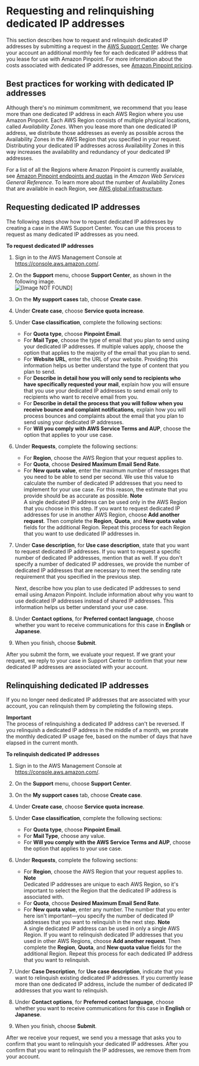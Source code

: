 # Requesting and relinquishing dedicated IP addresses<a name="channels-email-dedicated-ips-case"></a>

This section describes how to request and relinquish dedicated IP addresses by submitting a request in the [AWS Support Center](https://console.aws.amazon.com/support/home#/)\. We charge your account an additional monthly fee for each dedicated IP address that you lease for use with Amazon Pinpoint\. For more information about the costs associated with dedicated IP addresses, see [Amazon Pinpoint pricing](https://aws.amazon.com/pinpoint/pricing/#Optional_Charges)\.

## Best practices for working with dedicated IP addresses<a name="channels-email-dedicated-ips-case-best-practices"></a>

Although there's no minimum commitment, we recommend that you lease more than one dedicated IP address in each AWS Region where you use Amazon Pinpoint\. Each AWS Region consists of multiple physical locations, called *Availability Zones*\. When you lease more than one dedicated IP address, we distribute those addresses as evenly as possible across the Availability Zones in the AWS Region that you specified in your request\. Distributing your dedicated IP addresses across Availability Zones in this way increases the availability and redundancy of your dedicated IP addresses\.

For a list of all the Regions where Amazon Pinpoint is currently available, see [Amazon Pinpoint endpoints and quotas](https://docs.aws.amazon.com/general/latest/gr/pinpoint.html) in the *Amazon Web Services General Reference*\. To learn more about the number of Availability Zones that are available in each Region, see [AWS global infrastructure](https://aws.amazon.com/about-aws/global-infrastructure/)\.

## Requesting dedicated IP addresses<a name="channels-email-dedicated-ips-case-request"></a>

The following steps show how to request dedicated IP addresses by creating a case in the AWS Support Center\. You can use this process to request as many dedicated IP addresses as you need\.

**To request dedicated IP addresses**

1. Sign in to the AWS Management Console at [https://console\.aws\.amazon\.com/](https://console.aws.amazon.com/)\.

1. On the **Support** menu, choose **Support Center**, as shown in the following image\.  
![\[Image NOT FOUND\]](http://docs.aws.amazon.com/pinpoint/latest/userguide/images/console_region_selector.png)

1. On the **My support cases** tab, choose **Create case**\.

1. Under **Create case**, choose **Service quota increase**\.

1. Under **Case classification**, complete the following sections:
   + For **Quota type**, choose **Pinpoint Email**\.
   + For **Mail Type**, choose the type of email that you plan to send using your dedicated IP addresses\. If multiple values apply, choose the option that applies to the majority of the email that you plan to send\.
   + For **Website URL**, enter the URL of your website\. Providing this information helps us better understand the type of content that you plan to send\.
   + For **Describe in detail how you will only send to recipients who have specifically requested your mail**, explain how you will ensure that you use your dedicated IP addresses to send email only to recipients who want to receive email from you\.
   + For **Describe in detail the process that you will follow when you receive bounce and complaint notifications**, explain how you will process bounces and complaints about the email that you plan to send using your dedicated IP addresses\.
   + For **Will you comply with AWS Service Terms and AUP**, choose the option that applies to your use case\.

1. Under **Requests**, complete the following sections:
   + For **Region**, choose the AWS Region that your request applies to\.
   + For **Quota**, choose **Desired Maximum Email Send Rate**\.
   + For **New quota value**, enter the maximum number of messages that you need to be able to send per second\. We use this value to calculate the number of dedicated IP addresses that you need to implement for your use case\. For this reason, the estimate that you provide should be as accurate as possible\.
**Note**  
A single dedicated IP address can be used only in the AWS Region that you choose in this step\. If you want to request dedicated IP addresses for use in another AWS Region, choose **Add another request**\. Then complete the **Region**, **Quota**, and **New quota value** fields for the additional Region\. Repeat this process for each Region that you want to use dedicated IP addresses in\.

1. Under **Case description**, for **Use case description**, state that you want to request dedicated IP addresses\. If you want to request a specific number of dedicated IP addresses, mention that as well\. If you don't specify a number of dedicated IP addresses, we provide the number of dedicated IP addresses that are necessary to meet the sending rate requirement that you specified in the previous step\.

   Next, describe how you plan to use dedicated IP addresses to send email using Amazon Pinpoint\. Include information about why you want to use dedicated IP addresses instead of shared IP addresses\. This information helps us better understand your use case\.

1. Under **Contact options**, for **Preferred contact language**, choose whether you want to receive communications for this case in **English** or **Japanese**\.

1. When you finish, choose **Submit**\.

After you submit the form, we evaluate your request\. If we grant your request, we reply to your case in Support Center to confirm that your new dedicated IP addresses are associated with your account\. 

## Relinquishing dedicated IP addresses<a name="channels-email-dedicated-ips-case-relinquish"></a>

If you no longer need dedicated IP addresses that are associated with your account, you can relinquish them by completing the following steps\.

**Important**  
The process of relinquishing a dedicated IP address can't be reversed\. If you relinquish a dedicated IP address in the middle of a month, we prorate the monthly dedicated IP usage fee, based on the number of days that have elapsed in the current month\.

**To relinquish dedicated IP addresses**

1. Sign in to the AWS Management Console at [https://console\.aws\.amazon\.com/](https://console.aws.amazon.com/)\.

1. On the **Support** menu, choose **Support Center**\.

1. On the **My support cases** tab, choose **Create case**\.

1. Under **Create case**, choose **Service quota increase**\.

1. Under **Case classification**, complete the following sections:
   + For **Quota type**, choose **Pinpoint Email**\.
   + For **Mail Type**, choose any value\. 
   + For **Will you comply with the AWS Service Terms and AUP**, choose the option that applies to your use case\.

1. Under **Requests**, complete the following sections:
   + For **Region**, choose the AWS Region that your request applies to\.
**Note**  
Dedicated IP addresses are unique to each AWS Region, so it's important to select the Region that the dedicated IP address is associated with\.
   + For **Quota**, choose **Desired Maximum Email Send Rate**\.
   + For **New quota value**, enter any number\. The number that you enter here isn't important—you specify the number of dedicated IP addresses that you want to relinquish in the next step\.
**Note**  
A single dedicated IP address can be used in only a single AWS Region\. If you want to relinquish dedicated IP addresses that you used in other AWS Regions, choose **Add another request**\. Then complete the **Region**, **Quota**, and **New quota value** fields for the additional Region\. Repeat this process for each dedicated IP address that you want to relinquish\.

1. Under **Case Description**, for **Use case description**, indicate that you want to relinquish existing dedicated IP addresses\. If you currently lease more than one dedicated IP address, include the number of dedicated IP addresses that you want to relinquish\.

1. Under **Contact options**, for **Preferred contact language**, choose whether you want to receive communications for this case in **English** or **Japanese**\.

1. When you finish, choose **Submit**\.

After we receive your request, we send you a message that asks you to confirm that you want to relinquish your dedicated IP addresses\. After you confirm that you want to relinquish the IP addresses, we remove them from your account\.